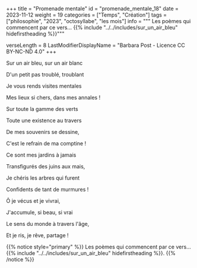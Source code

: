 +++
title = "Promenade mentale"
id = "promenade_mentale_18"
date = 2023-11-12
weight = 19
categories = ["Temps", "Création"]
tags = ["philosophie", "2023", "octosyllabe", "les mois"]
info = """
Les poèmes qui commencent par ce vers...
{{% include "../../includes/sur_un_air_bleu" hidefirstheading %}}"""

verseLength = 8
LastModifierDisplayName = "Barbara Post - Licence CC BY-NC-ND 4.0"
+++

Sur un air bleu, sur un air blanc

D'un petit pas troublé, troublant

Je vous rends visites mentales

Mes lieux si chers, dans mes annales !

Sur toute la gamme des verts

Toute une existence au travers

De mes souvenirs se dessine,

C'est le refrain de ma comptine !

Ce sont mes jardins à jamais

Transfigurés des juins aux mais,

Je chéris les arbres qui furent

Confidents de tant de murmures !

Ô je vécus et je vivrai,

J'accumule, si beau, si vrai

Le sens du monde à travers l'âge,

Et je ris, je rêve, partage !

{{% notice style="primary" %}}
Les poèmes qui commencent par ce vers...
{{% include "../../includes/sur_un_air_bleu" hidefirstheading %}}.
{{% /notice %}}
